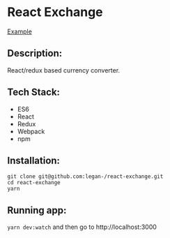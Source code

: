 # React Exchange

[Example](http://react-exchange.surge.sh/)

## Description:

React/redux based currency converter.

## Tech Stack:

- ES6
- React
- Redux
- Webpack
- npm

## Installation:

`git clone git@github.com:legan-/react-exchange.git`
\
`cd react-exchange`
\
`yarn`

## Running app:
`yarn dev:watch` and then go to http://localhost:3000
